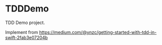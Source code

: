 # TDDDemo

TDD Demo project.

Implement from https://medium.com/@ynzc/getting-started-with-tdd-in-swift-2fab3e07204b

